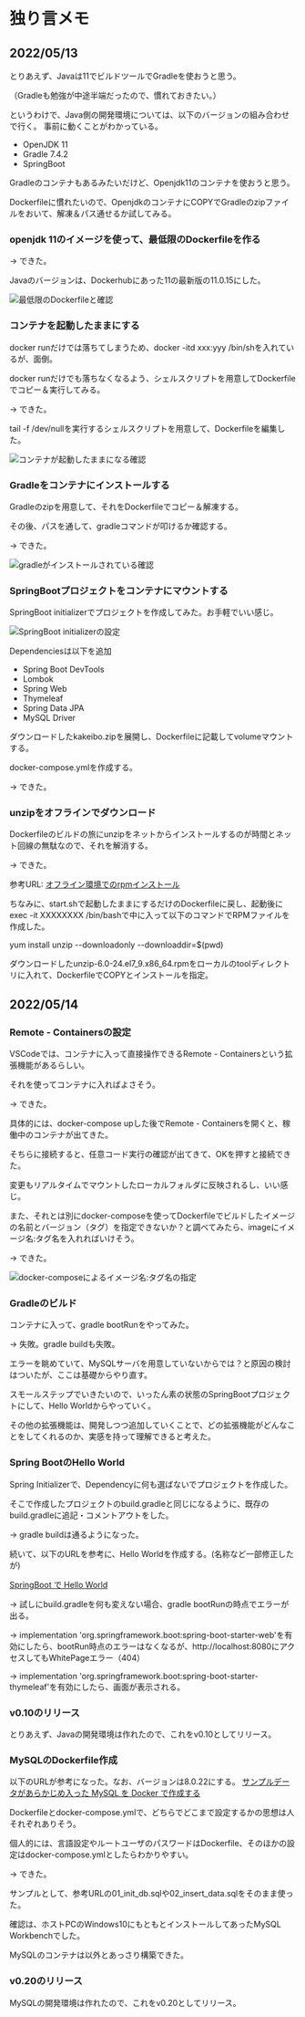 # 独り言メモ

## 2022/05/13

とりあえず、Javaは11でビルドツールでGradleを使おうと思う。

（Gradleも勉強が中途半端だったので、慣れておきたい。）

というわけで、Java側の開発環境については、以下のバージョンの組み合わせで行く。
事前に動くことがわかっている。

  - OpenJDK 11
  - Gradle 7.4.2
  - SpringBoot 

Gradleのコンテナもあるみたいだけど、Openjdk11のコンテナを使おうと思う。

Dockerfileに慣れたいので、OpenjdkのコンテナにCOPYでGradleのzipファイルをおいて、解凍＆パス通せるか試してみる。

### openjdk 11のイメージを使って、最低限のDockerfileを作る

-> できた。

Javaのバージョンは、Dockerhubにあった11の最新版の11.0.15にした。


![最低限のDockerfileと確認](./ss/%E3%82%B9%E3%82%AF%E3%83%AA%E3%83%BC%E3%83%B3%E3%82%B7%E3%83%A7%E3%83%83%E3%83%88%202022-05-13%20225521.png)

### コンテナを起動したままにする

docker runだけでは落ちてしまうため、docker -itd xxx:yyy /bin/shを入れているが、面倒。

docker runだけでも落ちなくなるよう、シェルスクリプトを用意してDockerfileでコピー＆実行してみる。

-> できた。

tail -f /dev/nullを実行するシェルスクリプトを用意して、Dockerfileを編集した。

![コンテナが起動したままになる確認](./ss/%E3%82%B9%E3%82%AF%E3%83%AA%E3%83%BC%E3%83%B3%E3%82%B7%E3%83%A7%E3%83%83%E3%83%88%202022-05-13%20231450.png)

### Gradleをコンテナにインストールする

Gradleのzipを用意して、それをDockerfileでコピー＆解凍する。

その後、パスを通して、gradleコマンドが叩けるか確認する。

-> できた。

![gradleがインストールされている確認](./ss/%E3%82%B9%E3%82%AF%E3%83%AA%E3%83%BC%E3%83%B3%E3%82%B7%E3%83%A7%E3%83%83%E3%83%88%202022-05-14%20011530.png)

### SpringBootプロジェクトをコンテナにマウントする

SpringBoot initializerでプロジェクトを作成してみた。お手軽でいい感じ。

![SpringBoot initializerの設定](./ss/%E3%82%B9%E3%82%AF%E3%83%AA%E3%83%BC%E3%83%B3%E3%82%B7%E3%83%A7%E3%83%83%E3%83%88%202022-05-14%20015203.png)

Dependenciesは以下を追加

- Spring Boot DevTools
- Lombok
- Spring Web
- Thymeleaf
- Spring Data JPA
- MySQL Driver

ダウンロードしたkakeibo.zipを展開し、Dockerfileに記載してvolumeマウントする。

docker-compose.ymlを作成する。

-> できた。

### unzipをオフラインでダウンロード

Dockerfileのビルドの旅にunzipをネットからインストールするのが時間とネット回線の無駄なので、それを解消する。

-> できた。

参考URL: [オフライン環境でのrpmインストール
](https://tokku-engineer.tech/offline-rpm-install/)

ちなみに、start.shで起動したままにするだけのDockerfileに戻し、起動後にexec -it XXXXXXXX /bin/bashで中に入って以下のコマンドでRPMファイルを作成した。

yum install unzip --downloadonly --downloaddir=$(pwd)

ダウンロードしたunzip-6.0-24.el7_9.x86_64.rpmをローカルのtoolディレクトリに入れて、DockerfileでCOPYとインストールを指定。

## 2022/05/14

### Remote - Containersの設定

VSCodeでは、コンテナに入って直接操作できるRemote - Containersという拡張機能があるらしい。

それを使ってコンテナに入ればよさそう。

-> できた。

具体的には、docker-compose upした後でRemote - Containersを開くと、稼働中のコンテナが出てきた。

そちらに接続すると、任意コード実行の確認が出てきて、OKを押すと接続できた。

変更もリアルタイムでマウントしたローカルフォルダに反映されるし、いい感じ。

また、それとは別にdocker-composeを使ってDockerfileでビルドしたイメージの名前とバージョン（タグ）を指定できないか？と調べてみたら、imageにイメージ名:タグ名を入れればいけそう。

-> できた。

![docker-composeによるイメージ名:タグ名の指定](./ss/%E3%82%B9%E3%82%AF%E3%83%AA%E3%83%BC%E3%83%B3%E3%82%B7%E3%83%A7%E3%83%83%E3%83%88%202022-05-14%20222328.png)

### Gradleのビルド

コンテナに入って、gradle bootRunをやってみた。

-> 失敗。gradle buildも失敗。

エラーを眺めていて、MySQLサーバを用意していないからでは？と原因の検討はついたが、ここは基礎からやり直す。

スモールステップでいきたいので、いったん素の状態のSpringBootプロジェクトにして、Hello Worldからやっていく。

その他の拡張機能は、開発しつつ追加していくことで、どの拡張機能がどんなことをしてくれるのか、実感を持って理解できると考えた。

### Spring BootのHello World

Spring Initializerで、Dependencyに何も選ばないでプロジェクトを作成した。

そこで作成したプロジェクトのbuild.gradleと同じになるように、既存のbuild.gradleに追記・コメントアウトをした。

 -> gradle buildは通るようになった。

 続いて、以下のURLを参考に、Hello Worldを作成する。(名称など一部修正したが)

[SpringBoot で Hello World](https://qiita.com/t-iguchi/items/c1fd78de3b2961d65761)

 -> 試しにbuild.gradleを何も変えない場合、gradle bootRunの時点でエラーが出る。
 
 -> implementation 'org.springframework.boot:spring-boot-starter-web'を有効にしたら、bootRun時点のエラーはなくなるが、http://localhost:8080にアクセスしてもWhitePageエラー（404）

 -> implementation 'org.springframework.boot:spring-boot-starter-thymeleaf'を有効にしたら、画面が表示される。

 ### v0.10のリリース

 とりあえず、Javaの開発環境は作れたので、これをv0.10としてリリース。

### MySQLのDockerfile作成

以下のURLが参考になった。なお、バージョンは8.0.22にする。
[サンプルデータがあらかじめ入った MySQL を Docker で作成する](https://www.xlsoft.com/jp/blog/blog/2019/10/09/post-7617/)

Dockerfileとdocker-compose.ymlで、どちらでどこまで設定するかの思想は人それぞれありそう。

個人的には、言語設定やルートユーザのパスワードはDockerfile、そのほかの設定はdocker-compose.ymlとしたらわかりやすい。

 -> できた。

サンプルとして、参考URLの01_init_db.sqlや02_insert_data.sqlをそのまま使った。

確認は、ホストPCのWindows10にもともとインストールしてあったMySQL Workbenchでした。

MySQLのコンテナは以外とあっさり構築できた。

### v0.20のリリース

MySQLの開発環境は作れたので、これをv0.20としてリリース。

